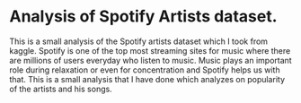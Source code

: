 #  Analysis of Spotify Artists dataset.
This is a small analysis of the Spotify artists dataset which I took from kaggle.
Spotify is one of the top most streaming sites for music where there are millions of users everyday who listen to music.
Music plays an important role during relaxation or even for concentration and Spotify helps us with that.
This is a small analysis that I have done which analyzes on popularity of the artists and his songs.
